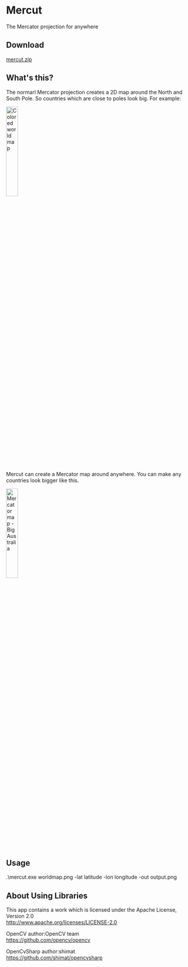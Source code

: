 # Mercut
The Mercator projection for anywhere

## Download
[mercut.zip](https://github.com/MatumotoRyuma/mercut/raw/main/bin/mercut.zip)
## What's this?
The normarl Mercator projection creates a 2D map around the North and South Pole.
So countries which are close to poles look big. For example:

<a title="Hccbe, CC BY-SA 4.0 &lt;https://creativecommons.org/licenses/by-sa/4.0&gt;, via Wikimedia Commons, Edited" href="https://commons.wikimedia.org/wiki/File:Colored_world_map.png"><img width="25%" alt="Colored world map" src="https://upload.wikimedia.org/wikipedia/commons/thumb/6/69/Colored_world_map.png/512px-Colored_world_map.png"></a>

Mercut can create a Mercator map around anywhere.
You can make any countries look bigger like this.

<a title="Hccbe, CC BY-SA 4.0 &lt;https://creativecommons.org/licenses/by-sa/4.0&gt;, via Wikimedia Commons, Edited" href="https://commons.wikimedia.org/wiki/File:Mercator_map_-_Big_Australia.png"><img width="25%" alt="Mercator map - Big Australia" src="https://upload.wikimedia.org/wikipedia/commons/c/c7/Mercator_map_-_Big_Australia.png"></a>

## Usage
.\mercut.exe worldmap.png -lat latitude -lon longitude -out output.png

## About Using Libraries
This app contains a work which is licensed under the Apache License, Version 2.0  
http://www.apache.org/licenses/LICENSE-2.0

OpenCV author:OpenCV team  
https://github.com/opencv/opencv

OpenCvSharp author:shimat  
https://github.com/shimat/opencvsharp
